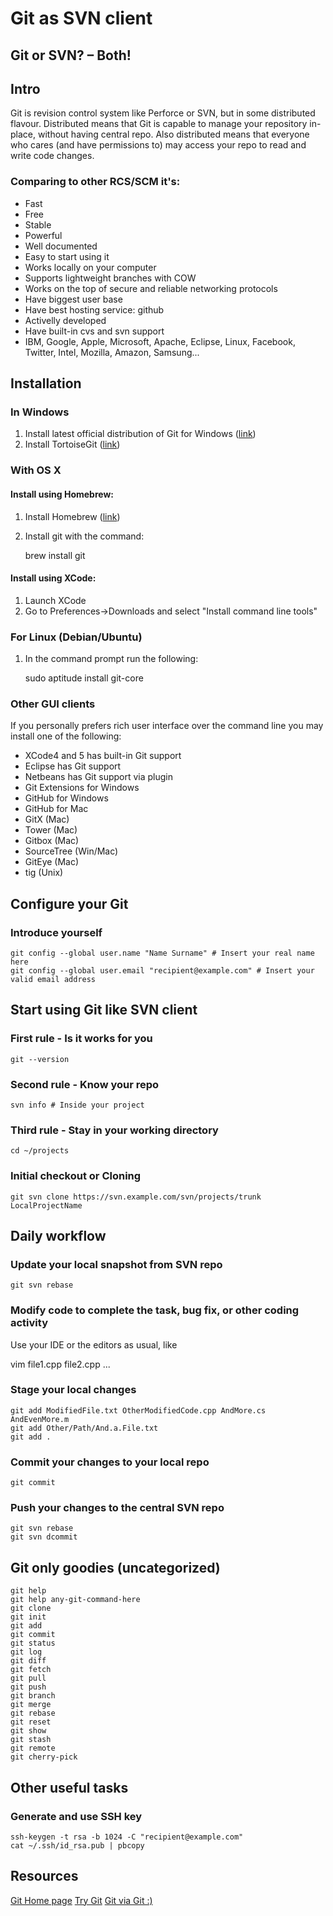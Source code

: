 Git as SVN client
=================

Git or SVN? – Both!
-------------------

Intro
-----
Git is revision control system like Perforce or SVN, but in some distributed flavour.
Distributed means that Git is capable to manage your repository in-place, without having central repo.
Also distributed means that everyone who cares (and have permissions to) may access your repo to read and write code changes.

### Comparing to other RCS/SCM it's:
 * Fast
 * Free
 * Stable
 * Powerful
 * Well documented
 * Easy to start using it
 * Works locally on your computer
 * Supports lightweight branches with COW
 * Works on the top of secure and reliable networking protocols
 * Have biggest user base
 * Have best hosting service: github
 * Activelly developed
 * Have built-in cvs and svn support
 * IBM, Google, Apple, Microsoft, Apache, Eclipse, Linux, Facebook, Twitter, Intel, Mozilla, Amazon, Samsung...


Installation
------------
### In Windows
1. Install latest official distribution of Git for Windows ([link](http://msysgit.github.io/))
2. Install TortoiseGit ([link](https://code.google.com/p/tortoisegit/))

### With OS X
#### Install using Homebrew:
1. Install Homebrew ([link](http://brew.sh/))
2. Install git with the command:

    brew install git

#### Install using XCode:
1. Launch XCode
2. Go to Preferences->Downloads and select "Install command line tools"

### For Linux (Debian/Ubuntu)
1. In the command prompt run the following:

    sudo aptitude install git-core

### Other GUI clients
If you personally prefers rich user interface over the command line you may install one of the following:
 * XCode4 and 5 has built-in Git support
 * Eclipse has Git support
 * Netbeans has Git support via plugin
 * Git Extensions for Windows
 * GitHub for Windows
 * GitHub for Mac
 * GitX (Mac)
 * Tower (Mac)
 * Gitbox (Mac)
 * SourceTree (Win/Mac)
 * GitEye (Mac)
 * tig (Unix)


Configure your Git
------------------
### Introduce yourself

    git config --global user.name "Name Surname" # Insert your real name here
    git config --global user.email "recipient@example.com" # Insert your valid email address


Start using Git like SVN client
-------------------------------
### First rule - Is it works for you

    git --version

### Second rule - Know your repo

    svn info # Inside your project

### Third rule - Stay in your working directory

    cd ~/projects

### Initial checkout or Cloning

    git svn clone https://svn.example.com/svn/projects/trunk LocalProjectName


Daily workflow
--------------
### Update your local snapshot from SVN repo

    git svn rebase

### Modify code to complete the task, bug fix, or other coding activity
Use your IDE or the editors as usual, like

   vim file1.cpp file2.cpp
   ...

### Stage your local changes

    git add ModifiedFile.txt OtherModifiedCode.cpp AndMore.cs AndEvenMore.m
    git add Other/Path/And.a.File.txt
    git add .

### Commit your changes to your local repo

    git commit

### Push your changes to the central SVN repo

    git svn rebase
    git svn dcommit


Git only goodies (uncategorized)
--------------------------------

    git help
    git help any-git-command-here
    git clone
    git init
    git add
    git commit
    git status
    git log
    git diff
    git fetch
    git pull
    git push
    git branch
    git merge
    git rebase
    git reset
    git show
    git stash
    git remote
    git cherry-pick


Other useful tasks
------------------
### Generate and use SSH key

    ssh-keygen -t rsa -b 1024 -C "recipient@example.com"
    cat ~/.ssh/id_rsa.pub | pbcopy


Resources
---------
[Git Home page](http://git-scm.com/)
[Try Git](http://try.github.io/)
[Git via Git :)](https://github.com/git/git)

